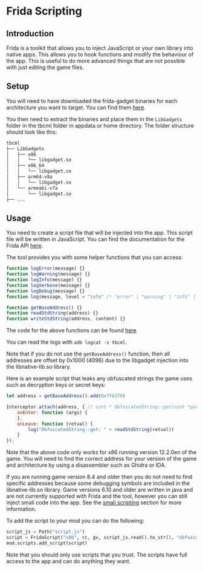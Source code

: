 # Frida Scripting

## Introduction

Frida is a toolkit that allows you to inject JavaScript or your own library into native apps. This allows you to hook functions and modify the behaviour of the app. This is useful to do more advanced things that are not possible with just editing the game files.

## Setup

You will need to have downloaded the frida-gadget binaries for each architecture you want to target. You can find them [here](https://github.com/frida/frida/releases).

You then need to extract the binaries and place them in the `LibGadgets` folder in the tbcml folder in appdata or home directory. The folder structure should look like this:

```bash
tbcml
├── LibGadgets
│   ├── x86
│   │   └── libgadget.so
│   ├── x86_64
│   │   └── libgadget.so
│   ├── arm64-v8a
│   │   └── libgadget.so
│   └── armeabi-v7a
│       └── libgadget.so
├── ...
```

## Usage

You need to create a script file that will be injected into the app. This script file will be written in JavaScript. You can find the documentation for the Frida API [here](https://frida.re/docs/javascript-api/).

The tool provides you with some helper functions that you can access:

```javascript
function logError(message) {}
function logWarning(message) {}
function logInfo(message) {}
function logVerbose(message) {}
function logDebug(message) {}
function log(message, level = "info" /* "error" | "warning" | "info" | "verbose" | "debug" */) {}

function getBaseAddress() {}
function readStdString(address) {}
function writeStdString(address, content) {}
```

The code for the above functions can be found [here](https://github.com/fieryhenry/tbcml/blob/master/src/tbcml/core/mods/frida_script.py)

You can read the logs with `adb logcat -s tbcml`.

Note that if you do not use the `getBaseAddress()` function, then all addresses are offset by 0x1000 (4096) due to the libgadget injection into the libnative-lib.so library.

Here is an example script that leaks any obfuscated strings the game uses such as decryption keys or secret keys:

```javascript
let address = getBaseAddress().add(0x7fb370)

Interceptor.attach(address, { // uint * ObfuscatedString::get(uint *param_1,byte **param_2)
    onEnter: function (args) {
    },
    onLeave: function (retval) {
        log("ObfuscatedString::get: " + readStdString(retval))
    }
});
```

Note that the above code only works for x86 running version 12.2.0en of the game. You will need to find the correct address for your version of the game and architecture by using a disassembler such as Ghidra or IDA.

If you are running game version 8.4 and older then you do not need to find specific addresses because some debugging symbols are included in the libnative-lib.so library. Game versions 6.10 and older are written in java and are not currently supported with Frida and the tool, however you can still inject smali code into the app. See the [smali scripting](#smali-scripting) section for more information.

To add the script to your mod you can do the following:

```python
script_js = Path("script.js")
script = FridaScript("x86", cc, gv, script_js.read().to_str(), "obfuscated_int", mod)
mod.scripts.add_script(script)
```

Note that you should only use scripts that you trust. The scripts have full access to the app and can do anything they want.
